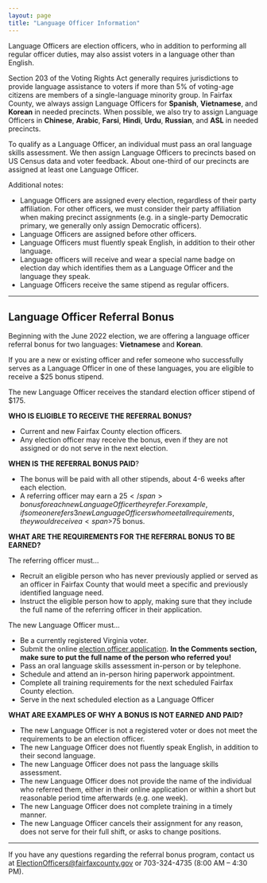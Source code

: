 ```yaml
---
layout: page
title: "Language Officer Information"
---
```


Language Officers are election officers, who in addition to performing all regular officer duties, may also assist voters in a language other than English.

Section 203 of the Voting Rights Act generally requires jurisdictions to provide language assistance to voters if more than 5% of voting-age citizens are members of a single-language minority group. In Fairfax County, we always assign Language Officers for **Spanish**, **Vietnamese**, and **Korean** in needed precincts. When possible, we also try to assign Language Officers in **Chinese**, **Arabic**, **Farsi**, **Hindi**, **Urdu**, **Russian**, and **ASL** in needed precincts.

To qualify as a Language Officer, an individual must pass an oral language skills assessment. We then assign Language Officers to precincts based on US Census data and voter feedback. About one-third of our precincts are assigned at least one Language Officer.

Additional notes:

* Language Officers are assigned every election, regardless of their party affiliation. For other officers, we must consider their party affiliation when making precinct assignments (e.g. in a single-party Democratic primary, we generally only assign Democratic officers).
* Language Officers are assigned before other officers.
* Language Officers must fluently speak English, in addition to their other language.
* Language officers will receive and wear a special name badge on election day which identifies them as a Language Officer and the language they speak.
* Language Officers receive the same stipend as regular officers.

---

## Language Officer Referral Bonus

Beginning with the June 2022 election, we are offering a language officer referral bonus for two languages: **Vietnamese** and **Korean**.

If you are a new or existing officer and refer someone who successfully serves as a Language Officer in one of these languages, you are eligible to receive a <span>$25</span> bonus stipend.

The new Language Officer receives the standard election officer stipend of <span>$175</span>.

**WHO IS ELIGIBLE TO RECEIVE THE REFERRAL BONUS?**

* Current and new Fairfax County election officers.
* Any election officer may receive the bonus, even if they are not assigned or do not serve in the next election.

**WHEN IS THE REFERRAL BONUS PAID**?

* The bonus will be paid with all other stipends, about 4-6 weeks after each election.
* A referring officer may earn a <span>$25</span> bonus for each new Language Officer they refer. For example, if someone refers 3 new Language Officers who meet all requirements, they would receive a <span>$75</span> bonus.

**WHAT ARE THE REQUIREMENTS FOR THE REFERRAL BONUS TO BE EARNED?**

The referring officer must...

* Recruit an eligible person who has never previously applied or served as an officer in Fairfax County that would meet a specific and previously identified language need.
* Instruct the eligible person how to apply, making sure that they include the full name of the referring officer in their application.

The new Language Officer must...

* Be a currently registered Virginia voter.
* Submit the online [election officer application](https://www.vote4fairfax.com/apply/). **In the Comments section, make sure to put the full name of the person who referred you!**
* Pass an oral language skills assessment in-person or by telephone.
* Schedule and attend an in-person hiring paperwork appointment.
* Complete all training requirements for the next scheduled Fairfax County election.
* Serve in the next scheduled election as a Language Officer

**WHAT ARE EXAMPLES OF WHY A BONUS IS NOT EARNED AND PAID?**

* The new Language Officer is not a registered voter or does not meet the requirements to be an election officer.
* The new Language Officer does not fluently speak English, in addition to their second language.
* The new Language Officer does not pass the language skills assessment.
* The new Language Officer does not provide the name of the individual who referred them, either in their online application or within a short but reasonable period time afterwards (e.g. one week).
* The new Language Officer does not complete training in a timely manner.
* The new Language Officer cancels their assignment for any reason, does not serve for their full shift, or asks to change positions.

---

If you have any questions regarding the referral bonus program, contact us at ElectionOfficers@fairfaxcounty.gov or 703-324-4735 (8:00 AM – 4:30 PM).
